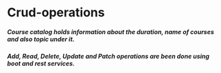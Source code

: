 # Crud-operations 
##### Course catalog holds information about the duration, name of courses and also topic under it. 
##### Add, Read, Delete, Update and Patch operations are been done using boot and rest services.
